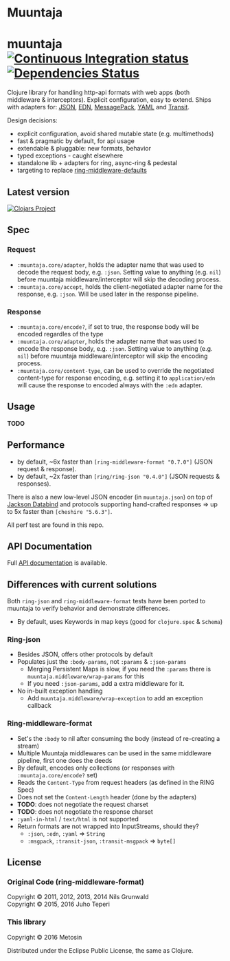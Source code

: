 # Muuntaja

# muuntaja [![Continuous Integration status](https://secure.travis-ci.org/metosin/muuntaja.png)](http://travis-ci.org/metosin/muuntaja) [![Dependencies Status](http://jarkeeper.com/metosin/muuntaja/status.svg)](http://jarkeeper.com/metosin/muuntaja)

Clojure library for handling http-api formats with web apps (both middleware & interceptors). Explicit configuration, easy to
extend. Ships with adapters for: [JSON](http://www.json.org/), [EDN](https://github.com/edn-format/edn),
[MessagePack](http://msgpack.org/), [YAML](http://yaml.org/) and [Transit](https://github.com/cognitect/transit-format).

Design decisions:

- explicit configuration, avoid shared mutable state (e.g. multimethods)
- fast & pragmatic by default, for api usage
- extendable & pluggable: new formats, behavior
- typed exceptions - caught elsewhere
- standalone lib + adapters for ring, async-ring & pedestal
- targeting to replace [ring-middleware-defaults](https://github.com/ngrunwald/ring-middleware-format)

## Latest version

[![Clojars Project](http://clojars.org/metosin/muuntaja/latest-version.svg)](http://clojars.org/metosin/muuntaja)

## Spec

### Request

* `:muuntaja.core/adapter`, holds the adapter name that was used to decode the request body, e.g. `:json`.
   Setting value to anything (e.g. `nil`) before muuntaja middleware/interceptor will skip the decoding process.
* `:muuntaja.core/accept`, holds the client-negotiated adapter name for the response, e.g. `:json`. Will be used
   later in the response pipeline.

### Response

* `:muuntaja.core/encode?`, if set to true, the response body will be encoded regardles of the type
* `:muuntaja.core/adapter`, holds the adapter name that was used to encode the response body, e.g. `:json`.
   Setting value to anything (e.g. `nil`) before muuntaja middleware/interceptor will skip the encoding process.
* `:muuntaja.core/content-type`, can be used to override the negotiated content-type for response encoding,
   e.g. setting it to `application/edn` will cause the response to encoded always with the `:edn` adapter.

## Usage

**TODO**

## Performance

* by default, ~6x faster than `[ring-middleware-format "0.7.0"]` (JSON request & response).
* by default, ~2x faster than `[ring/ring-json "0.4.0"]` (JSON requests & responses).

There is also a new low-level JSON encoder (in `muuntaja.json`) on top of 
[Jackson Databind](https://github.com/FasterXML/jackson-databind) and protocols supporting
hand-crafted responses => up to 5x faster than `[cheshire "5.6.3"]`.

All perf test are found in this repo.

## API Documentation

Full [API documentation](http://metosin.github.com/muuntaja) is available.

## Differences with current solutions

Both `ring-json` and `ring-middleware-format` tests have been ported to muuntaja to
verify behavior and demonstrate differences.

* By default, uses Keywords in map keys (good for `clojure.spec` & `Schema`)

### Ring-json

* Besides JSON, offers other protocols by default
* Populates just the `:body-params`, not `:params` & `:json-params`
  * Merging Persistent Maps is slow, if you need the `:params` there is `muuntaja.middleware/wrap-params` for this
  * If you need `:json-params`, add a extra middleware for it.
* No in-built exception handling
  * Add `muuntaja.middleware/wrap-exception` to add an exception callback

### Ring-middleware-format

* Set's the `:body` to nil after consuming the body (instead of re-creating a stream)
* Multiple Muuntaja middlewares can be used in the same middleware pipeline, first one does the deeds
* By default, encodes only collections (or responses with `:muuntaja.core/encode?` set)
* Reads the `Content-Type` from request headers (as defined in the  RING Spec)
* Does not set the `Content-Length` header (done by the adapters)
* **TODO**: does not negotiate the request charset
* **TODO**: does not negotiate the response charset
* `:yaml-in-html` / `text/html` is not supported
* Return formats are not wrapped into InputStreams, should they?
  * `:json`, `:edn`, `:yaml` => `String`
  * `:msgpack`, `:transit-json`, `:transit-msgpack` => `byte[]`

## License

### Original Code (ring-middleware-format)

Copyright &copy; 2011, 2012, 2013, 2014 Nils Grunwald<br>
Copyright &copy; 2015, 2016 Juho Teperi

### This library

Copyright &copy; 2016 Metosin

Distributed under the Eclipse Public License, the same as Clojure.
